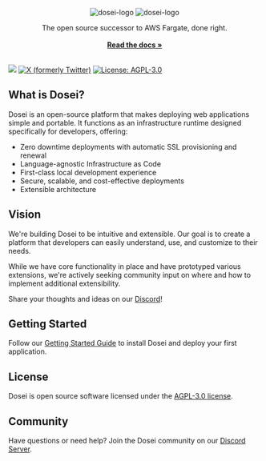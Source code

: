 <p align="center">
    <img alt="dosei-logo" src=".github/assets/logo.svg#gh-light-mode-only">
    <img alt="dosei-logo" src=".github/assets/logo-white.svg#gh-dark-mode-only">
</p>

<p align="center">
The open source successor to AWS Fargate, done right.<br/>
<br />
<a href="https://dosei.ai/docs"><strong>Read the docs »</strong></a>
<br />
<br />
</p>

[![](https://img.shields.io/discord/1144175748559683615?logo=discord&logoColor=7289DA&label=Discord)](https://discord.com/invite/BP5aUkhcAh)
[![X (formerly Twitter)](https://img.shields.io/twitter/follow/dosei_ai?style=flat&logo=x)](https://x.com/dosei_ai)
[![License: AGPL-3.0](https://img.shields.io/badge/license-AGPL--3.0-white)](https://www.gnu.org/licenses/agpl-3.0.en.html#license-text)

## What is Dosei?

Dosei is an open-source platform that makes deploying web applications simple and portable. It functions as an infrastructure runtime designed specifically for developers, offering:

- Zero downtime deployments with automatic SSL provisioning and renewal
- Language-agnostic Infrastructure as Code
- First-class local development experience
- Secure, scalable, and cost-effective deployments
- Extensible architecture

## Vision

We're building Dosei to be intuitive and extensible. Our goal is to create a platform that developers can easily understand, use, and customize to their needs.

While we have core functionality in place and have prototyped various extensions, we're actively seeking community input on where and how to implement additional extensibility.

Share your thoughts and ideas on our [Discord](https://discord.com/invite/BP5aUkhcAh)!

## Getting Started

Follow our [Getting Started Guide](https://dosei.ai/docs/getting-started) to install Dosei and deploy your first application.

## License

Dosei is open source software licensed under the [AGPL-3.0 license](LICENSE).

## Community

Have questions or need help? Join the Dosei community on our [Discord Server](https://discord.com/invite/BP5aUkhcAh).
